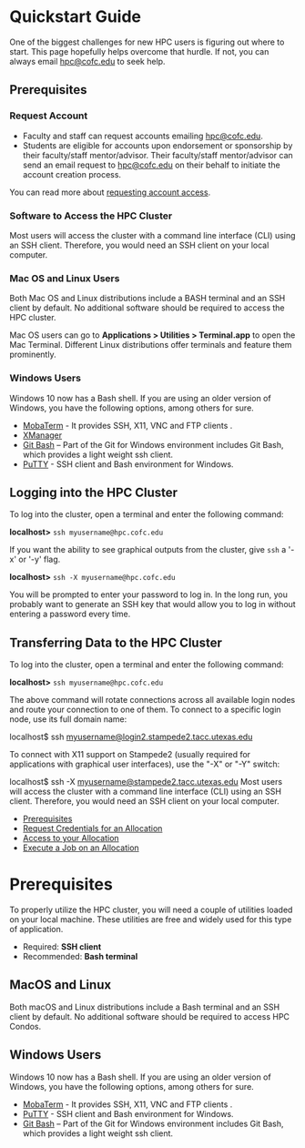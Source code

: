 # Quickstart Guide

One of the biggest challenges for new HPC users is figuring out where to start. This page hopefully
helps overcome that hurdle. If not, you can always email [hpc@cofc.edu](mailto:hpc.cofc.edu) to seek
help.

## Prerequisites

### Request Account

* Faculty and staff can request accounts emailing [hpc@cofc.edu](mailto:hpc@cofc.edu?subject=Requesting%20new%20faculty/staff%20account).
* Students are eligible for accounts upon endorsement or sponsorship by their faculty/staff mentor/advisor. Their faculty/staff mentor/advisor can send an email request to [hpc@cofc.edu](mailto:hpc@cofc.edu?subject=Requesting%20new%20student%20account) on their behalf to initiate the account creation process.

You can read more about [requesting account access](request-access.md).

### Software to Access the HPC Cluster

Most users will access the cluster with a command line interface (CLI) using an SSH client. Therefore, you would need an SSH client on your local computer.

### Mac OS and Linux Users

Both Mac OS and Linux distributions include a BASH terminal and an SSH client by default. No additional software should be required to access the HPC cluster.

Mac OS users can go to **Applications > Utilities > Terminal.app** to open the Mac Terminal. Different Linux distributions offer terminals and feature them prominently.

### Windows Users

Windows 10 now has a Bash shell. If you are using an older version of Windows, you have the following options, among others for sure.

* [MobaTerm](https://mobaxterm.mobatek.net) - It provides SSH, X11, VNC and FTP clients .
* [XManager](https://www.netsarang.com/en/xmanager)
* [Git Bash](https://git-scm.com/download/win) – Part of the Git for Windows environment includes Git Bash, which provides a light weight ssh client.
* [PuTTY](http://www.chiark.greenend.org.uk/~sgtatham/putty/) - SSH client and Bash environment for Windows.

## Logging into the HPC Cluster

To log into the cluster, open a terminal and enter the following command:

**localhost>** `ssh myusername@hpc.cofc.edu`

If you want the ability to see graphical outputs from the cluster, give `ssh` a '-x' or '-y' flag.

**localhost>** `ssh -X myusername@hpc.cofc.edu`

You will be prompted to enter your password to log in. In the long run, you probably want to generate an SSH key that would allow you to log in without entering a password every time.

## Transferring Data to the HPC Cluster

To log into the cluster, open a terminal and enter the following command:

**localhost>** `ssh myusername@hpc.cofc.edu`




The above command will rotate connections across all available login nodes and route your connection to one of them. To connect to a specific login node, use its full domain name:

localhost$ ssh myusername@login2.stampede2.tacc.utexas.edu

To connect with X11 support on Stampede2 (usually required for applications with graphical user interfaces), use the "-X" or "-Y" switch:

localhost$ ssh -X myusername@stampede2.tacc.utexas.edu
Most users will access the cluster with a command line interface (CLI) using an SSH client. Therefore, you would need an SSH client on your local computer.



* [Prerequisites](prerequisites.md)
* [Request Credentials for an Allocation](request-access.md)
* [Access to your Allocation](access-hpc.md)
* [Execute a Job on an Allocation](execute-a-job/)

# Prerequisites

To properly utilize the HPC cluster, you will need a couple of utilities loaded on your local machine. These utilities are free and widely used for this type of application.

* Required: **SSH client**
* Recommended: **Bash terminal**

## MacOS and Linux

Both macOS and Linux distributions include a Bash terminal and an SSH client by default. No additional software should be required to access HPC Condos.

## Windows Users

Windows 10 now has a Bash shell. If you are using an older version of Windows, you have the following options, among others for sure.

* [MobaTerm](https://mobaxterm.mobatek.net) - It provides SSH, X11, VNC and FTP clients .
* [PuTTY](http://www.chiark.greenend.org.uk/~sgtatham/putty/) - SSH client and Bash environment for Windows.
* [Git Bash](https://git-scm.com/download/win) – Part of the Git for Windows environment includes Git Bash, which provides a light weight ssh client.
